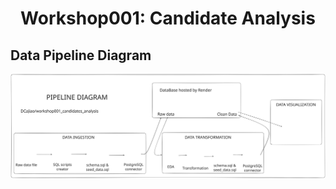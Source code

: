 <center>

# Workshop001: Candidate Analysis

</center>

## Data Pipeline Diagram

![Data Pipeline Diagram](./docs/data_pipeline/pipeline.svg)
